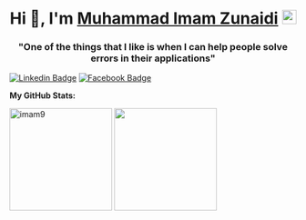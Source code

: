 <!-- ### Hi there 👋 -->


<h1 align="center">Hi 👋, I'm <a href="https://github.com/imam9/" target="_blank">Muhammad Imam Zunaidi</a> <img src="https://media.giphy.com/media/hvRJCLFzcasrR4ia7z/giphy.gif" width="25px"></h1>
<h3 align="center">"One of the things that I like is when I can help people solve errors in their applications"</h3>


[![Linkedin Badge](https://img.shields.io/badge/-LinkedIn-0e76a8?style=flat-square&logo=Linkedin&logoColor=white)](https://www.linkedin.com/in/muhammad-imam-zunaidi)
[![Facebook Badge](https://img.shields.io/badge/-Facebook-00acee?style=flat-square&logo=Facebook&logoColor=white)](https://web.facebook.com/imam.zunaidi.39/)


**My GitHub Stats:**

<p>
  <img height = "180em" src="https://github-readme-stats.vercel.app/api/top-langs?username=imam9&show_icons=true&locale=en&layout=compact" alt="imam9" />
  <img height="180em" src="https://github-readme-stats.vercel.app/api?username=imam9&show_icons=true&hide_border=true&&count_private=true&include_all_commits=true" />
  
</p>


<!--
**Imam9/Imam9** is a ✨ _special_ ✨ repository because its `README.md` (this file) appears on your GitHub profile.

Here are some ideas to get you started:

- 🔭 I’m currently working on ...
- 🌱 I’m currently learning ...
- 👯 I’m looking to collaborate on ...
- 🤔 I’m looking for help with ...
- 💬 Ask me about ...
- 📫 How to reach me: ...
- 😄 Pronouns: ...
- ⚡ Fun fact: ...
-->
